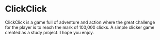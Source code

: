 # ClickClick
 ClickClick is a game full of adventure and action where the great challenge for the player is to reach the mark of 100,000 clicks.  A simple clicker game created as a study project. I hope you enjoy.
